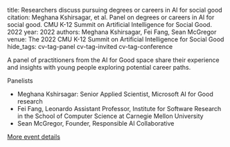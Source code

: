 title: Researchers discuss pursuing degrees or careers in AI for social good
citation: Meghana Kshirsagar, et al. Panel on degrees or careers in AI for social good. CMU K-12 Summit on Artificial Intelligence for Social Good. 2022
year: 2022
authors: Meghana Kshirsagar, Fei Fang, Sean McGregor
venue: The 2022 CMU K-12 Summit on Artificial Intelligence for Social Good
hide_tags: cv-tag-panel cv-tag-invited cv-tag-conference

A panel of practitioners from the AI for Good space share their experience and insights with young people exploring potential career paths.

Panelists

* Meghana Kshirsagar: Senior Applied Scientist, Microsoft AI for Good research
* Fei Fang, Leonardo Assistant Professor, Institute for Software Research in the School of Computer Science at Carnegie Mellon University
* Sean McGregor, Founder, Responsible AI Collaborative

[More event details](https://sites.google.com/view/aiandsocialgood/k-12-summit-2022)
